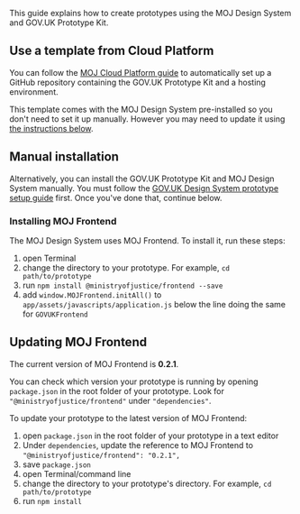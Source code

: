 This guide explains how to create prototypes using the MOJ Design System and GOV.UK Prototype Kit.

## Use a template from Cloud Platform

You can follow the [MOJ Cloud Platform guide](https://user-guide.cloud-platform.service.justice.gov.uk/documentation/getting-started/prototype-kit.html) to automatically set up a GitHub repository containing the GOV.UK Prototype Kit and a hosting environment.

This template comes with the MOJ Design System pre-installed so you don't need to set it up manually. However you may need to update it using [the instructions below](#updating-moj-frontend).

## Manual installation

Alternatively, you can install the GOV.UK Prototype Kit and MOJ Design System manually. You must follow the [GOV.UK Design System prototype setup guide](https://design-system.service.gov.uk/get-started/prototyping/) first. Once you've done that, continue below.

### Installing MOJ Frontend

The MOJ Design System uses MOJ Frontend. To install it, run these steps:

1. open Terminal
2. change the directory to your prototype. For example, `cd path/to/prototype`
3. run `npm install @ministryofjustice/frontend --save`
4. add `window.MOJFrontend.initAll()` to `app/assets/javascripts/application.js` below the line doing the same for `GOVUKFrontend`

## Updating MOJ Frontend

The current version of MOJ Frontend is **0.2.1**.

You can check which version your prototype is running by opening `package.json` in the root folder of your prototype. Look for `"@ministryofjustice/frontend"` under `"dependencies"`.

To update your prototype to the latest version of MOJ Frontend:

1. open `package.json` in the root folder of your prototype in a text editor
2. Under `dependencies`, update the reference to MOJ Frontend to `"@ministryofjustice/frontend": "0.2.1",`
3. save `package.json`
4. open Terminal/command line
5. change the directory to your prototype's directory. For example, `cd path/to/prototype`
6. run `npm install`

